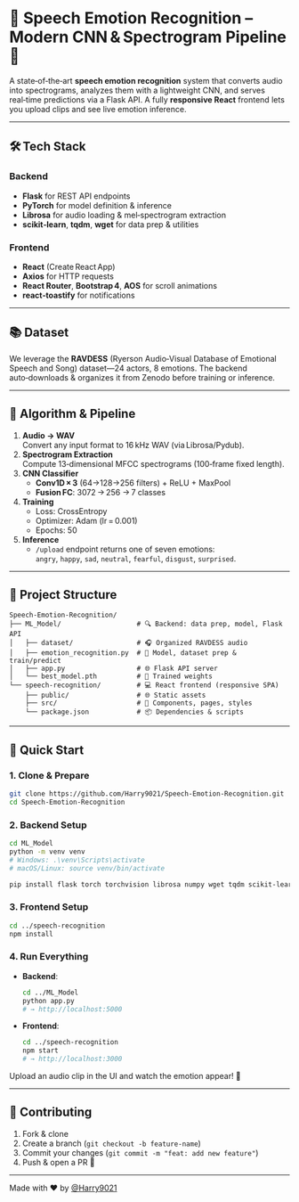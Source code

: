 # 🎤 Speech Emotion Recognition – Modern CNN & Spectrogram Pipeline 🚀

A state‑of‑the‑art **speech emotion recognition** system that converts audio into spectrograms, analyzes them with a lightweight CNN, and serves real‑time predictions via a Flask API. A fully **responsive React** frontend lets you upload clips and see live emotion inference.

---

## 🛠 Tech Stack

### Backend  
- **Flask** for REST API endpoints
- **PyTorch** for model definition & inference 
- **Librosa** for audio loading & mel‑spectrogram extraction
- **scikit‑learn**, **tqdm**, **wget** for data prep & utilities  

### Frontend  
- **React** (Create React App)  
- **Axios** for HTTP requests  
- **React Router**, **Bootstrap 4**, **AOS** for scroll animations  
- **react‑toastify** for notifications  

---

## 📚 Dataset

We leverage the **RAVDESS** (Ryerson Audio‑Visual Database of Emotional Speech and Song) dataset—24 actors, 8 emotions. The backend auto‑downloads & organizes it from Zenodo before training or inference. 

---

## 🧠 Algorithm & Pipeline

1. **Audio → WAV**  
   Convert any input format to 16 kHz WAV (via Librosa/Pydub).  
2. **Spectrogram Extraction**  
   Compute 13‑dimensional MFCC spectrograms (100‑frame fixed length).  
3. **CNN Classifier**  
   - **Conv1D × 3** (64→128→256 filters) + ReLU + MaxPool  
   - **Fusion FC**: 3072 → 256 → 7 classes  
4. **Training**  
   - Loss: CrossEntropy  
   - Optimizer: Adam (lr = 0.001)  
   - Epochs: 50  
5. **Inference**  
   - `/upload` endpoint returns one of seven emotions:  
     `angry`, `happy`, `sad`, `neutral`, `fearful`, `disgust`, `surprised`.

---

## 📂 Project Structure

```
Speech-Emotion-Recognition/
├── ML_Model/                   # 🔍 Backend: data prep, model, Flask API
│   ├── dataset/                # 🎧 Organized RAVDESS audio
│   ├── emotion_recognition.py  # 🤖 Model, dataset prep & train/predict
│   ├── app.py                  # 🌐 Flask API server
│   └── best_model.pth          # 💾 Trained weights
└── speech-recognition/         # 💻 React frontend (responsive SPA)
    ├── public/                 # 🌐 Static assets
    ├── src/                    # 🧱 Components, pages, styles
    └── package.json            # 📦 Dependencies & scripts
```

---

## 🚀 Quick Start

### 1. Clone & Prepare  
```bash
git clone https://github.com/Harry9021/Speech-Emotion-Recognition.git
cd Speech-Emotion-Recognition
```

### 2. Backend Setup  
```bash
cd ML_Model
python -m venv venv
# Windows: .\venv\Scripts\activate
# macOS/Linux: source venv/bin/activate

pip install flask torch torchvision librosa numpy wget tqdm scikit-learn
```

### 3. Frontend Setup  
```bash
cd ../speech-recognition
npm install
```

### 4. Run Everything  
- **Backend**:  
  ```bash
  cd ../ML_Model
  python app.py
  # → http://localhost:5000
  ```
- **Frontend**:  
  ```bash
  cd ../speech-recognition
  npm start
  # → http://localhost:3000
  ```

Upload an audio clip in the UI and watch the emotion appear! 🎉

---

## 🤝 Contributing

1. Fork & clone  
2. Create a branch (`git checkout -b feature-name`)  
3. Commit your changes (`git commit -m "feat: add new feature"`)  
4. Push & open a PR 🚀  

---

Made with ❤️ by [@Harry9021](https://github.com/Harry9021)
